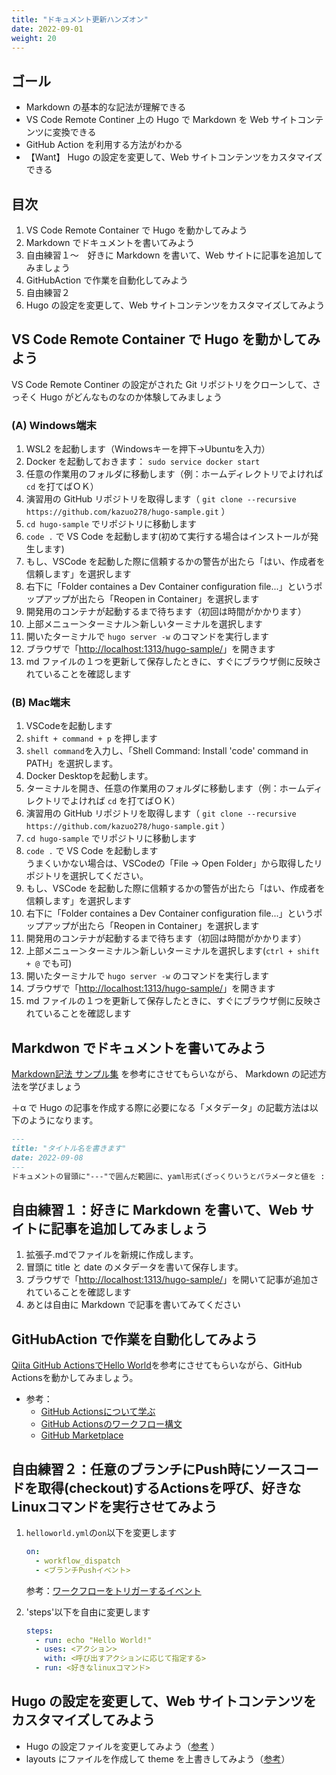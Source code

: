 ```yaml
---
title: "ドキュメント更新ハンズオン"
date: 2022-09-01
weight: 20
---
```


## ゴール

- Markdown の基本的な記法が理解できる
- VS Code Remote Continer 上の Hugo で Markdown を Web サイトコンテンツに変換できる
- GitHub Action を利用する方法がわかる
- 【Want】 Hugo の設定を変更して、Web サイトコンテンツをカスタマイズできる

## 目次

1. VS Code Remote Container で Hugo を動かしてみよう
2. Markdown でドキュメントを書いてみよう
3. 自由練習１～　好きに Markdown を書いて、Web サイトに記事を追加してみましょう
4. GitHubAction で作業を自動化してみよう
5. 自由練習２
6. Hugo の設定を変更して、Web サイトコンテンツをカスタマイズしてみよう

## VS Code Remote Container で Hugo を動かしてみよう

VS Code Remote Continer の設定がされた Git リポジトリをクローンして、さっそく Hugo がどんなものなのか体験してみましょう

### (A) Windows端末

1. WSL2 を起動します（Windowsキーを押下→Ubuntuを入力）
1. Docker を起動しておきます： `sudo service docker start`
1. 任意の作業用のフォルダに移動します（例：ホームディレクトリでよければ `cd` を打てばＯＫ）
1. 演習用の GitHub リポジトリを取得します（ `git clone --recursive https://github.com/kazuo278/hugo-sample.git` ）
1. `cd hugo-sample` でリポジトリに移動します
1. `code .` で VS Code を起動します(初めて実行する場合はインストールが発生します)
1. もし、VSCode を起動した際に信頼するかの警告が出たら「はい、作成者を信頼します」を選択します
1. 右下に「Folder containes a Dev Container configuration file...」というポップアップが出たら「Reopen in Container」を選択します
1. 開発用のコンテナが起動するまで待ちます（初回は時間がかかります）
1. 上部メニュー＞ターミナル＞新しいターミナルを選択します
1. 開いたターミナルで `hugo server -w` のコマンドを実行します
1. ブラウザで「[http://localhost:1313/hugo-sample/](http://localhost:1313/hugo-sample/)」を開きます
1. md ファイルの１つを更新して保存したときに、すぐにブラウザ側に反映されていることを確認します

### (B) Mac端末

1. VSCodeを起動します
1. `shift + command + p` を押します
1. `shell command`を入力し、「Shell Command: Install 'code' command in PATH」を選択します。
1. Docker Desktopを起動します。
1. ターミナルを開き、任意の作業用のフォルダに移動します（例：ホームディレクトリでよければ `cd` を打てばＯＫ）
1. 演習用の GitHub リポジトリを取得します（ `git clone --recursive https://github.com/kazuo278/hugo-sample.git` ）
1. `cd hugo-sample` でリポジトリに移動します
1. `code .` で VS Code を起動します  
   うまくいかない場合は、VSCodeの「File -> Open Folder」から取得したリポジトリを選択してください。
1. もし、VSCode を起動した際に信頼するかの警告が出たら「はい、作成者を信頼します」を選択します
1. 右下に「Folder containes a Dev Container configuration file...」というポップアップが出たら「Reopen in Container」を選択します
1. 開発用のコンテナが起動するまで待ちます（初回は時間がかかります）
1. 上部メニュー＞ターミナル＞新しいターミナルを選択します(`ctrl + shift + @` でも可)
1. 開いたターミナルで `hugo server -w` のコマンドを実行します
1. ブラウザで「[http://localhost:1313/hugo-sample/](http://localhost:1313/hugo-sample/)」を開きます
1. md ファイルの１つを更新して保存したときに、すぐにブラウザ側に反映されていることを確認します


## Markdwon でドキュメントを書いてみよう

[Markdown記法 サンプル集](https://qiita.com/tbpgr/items/989c6badefff69377da7) を参考にさせてもらいながら、 Markdown の記述方法を学びましょう

＋α で Hugo の記事を作成する際に必要になる「メタデータ」の記載方法は以下のようになります。

```md
---
title: "タイトル名を書きます"
date: 2022-09-08
---
ドキュメントの冒頭に"---"で囲んだ範囲に、yaml形式(ざっくりいうとパラメータと値を : で区切って表現する形式)でメタ情報を記載します！
```

## 自由練習１：好きに Markdown を書いて、Web サイトに記事を追加してみましょう

1. 拡張子.mdでファイルを新規に作成します。  
2. 冒頭に title と date のメタデータを書いて保存します。  
3. ブラウザで「[http://localhost:1313/hugo-sample/](http://localhost:1313/hugo-sample/)」を開いて記事が追加されていることを確認します
4. あとは自由に Markdown で記事を書いてみてください

## GitHubAction で作業を自動化してみよう

[Qiita GitHub ActionsでHello World](https://qiita.com/Teach/items/d2c4d7bec98228df1807)を参考にさせてもらいながら、GitHub Actionsを動かしてみましょう。

- 参考：
  - [GitHub Actionsについて学ぶ](https://docs.github.com/ja/actions/learn-github-actions/understanding-github-actions)
  - [GitHub Actionsのワークフロー構文](https://docs.github.com/ja/actions/using-workflows/workflow-syntax-for-github-actions)
  - [GitHub Marketplace](https://github.com/marketplace?type=actions)

## 自由練習２：任意のブランチにPush時にソースコードを取得(checkout)するActionsを呼び、好きなLinuxコマンドを実行させてみよう

1. `helloworld.yml`の`on`以下を変更します

    ```yaml
    on:
      - workflow_dispatch
      - <ブランチPushイベント>
    ```

    参考：[ワークフローをトリガーするイベント](https://docs.github.com/ja/actions/using-workflows/events-that-trigger-workflows)

1. 'steps'以下を自由に変更します

    ```yaml
    steps:
      - run: echo "Hello World!"
      - uses: <アクション>
        with: <呼び出すアクションに応じて指定する>
      - run: <好きなlinuxコマンド>
    ```

## Hugo の設定を変更して、Web サイトコンテンツをカスタマイズしてみよう

- Hugo の設定ファイルを変更してみよう（[参考](https://www.docsy.dev/docs/get-started/basic-configuration/) ）
- layouts にファイルを作成して theme を上書きしてみよう（[参考](https://ja.takp.me/posts/how-to-customize-the-hugo-themes/)）
